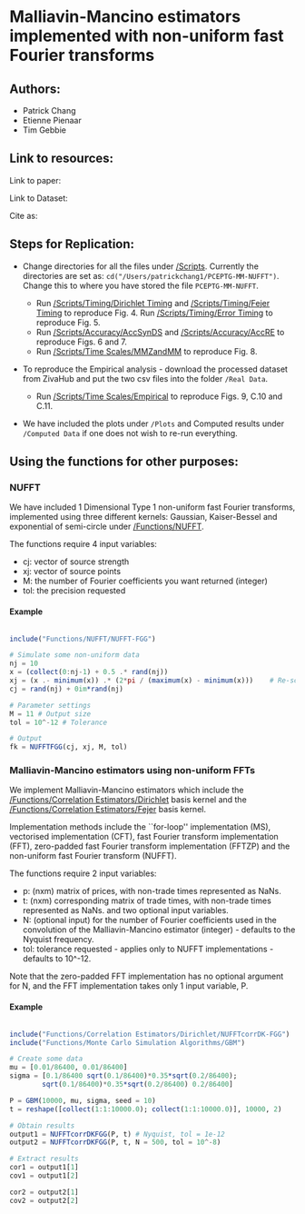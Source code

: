 # Malliavin-Mancino estimators implemented with non-uniform fast Fourier transforms

## Authors:
- Patrick Chang
- Etienne Pienaar
- Tim Gebbie

## Link to resources:

Link to paper:

Link to Dataset:

Cite as:

## Steps for Replication:
- Change directories for all the files under [/Scripts](https://github.com/CHNPAT005/PCEPTG-MM-NUFFT/tree/master/Scripts). Currently the directories are set as: `cd("/Users/patrickchang1/PCEPTG-MM-NUFFT")`. Change this to where you have stored the file `PCEPTG-MM-NUFFT`. 

	- Run [/Scripts/Timing/Dirichlet Timing](https://github.com/CHNPAT005/PCEPTG-MM-NUFFT/blob/master/Scripts/Timing/Dirichlet\%20Timing) and [/Scripts/Timing/Fejer Timing](https://github.com/CHNPAT005/PCEPTG-MM-NUFFT/blob/master/Scripts/Timing/Fejer\%20Timing) to reproduce Fig. 4.
	 Run [/Scripts/Timing/Error Timing](https://github.com/CHNPAT005/PCEPTG-MM-NUFFT/blob/master/Scripts/Timing/Error\%20Timing) to reproduce Fig. 5.
	 - Run [/Scripts/Accuracy/AccSynDS](https://github.com/CHNPAT005/PCEPTG-MM-NUFFT/blob/master/Scripts/Accuracy/AccSynDS) and [/Scripts/Accuracy/AccRE](https://github.com/CHNPAT005/PCEPTG-MM-NUFFT/blob/master/Scripts/Accuracy/AccRE) to reproduce Figs. 6 and 7.
	 - Run [/Scripts/Time Scales/MMZandMM](https://github.com/CHNPAT005/PCEPTG-MM-NUFFT/blob/master/Scripts/Time\%20Scales/MMZandMM) to reproduce Fig. 8.
 
 - To reproduce the Empirical analysis - download the processed dataset from ZivaHub and put the two csv files into the folder `/Real Data`.
	 - Run [/Scripts/Time Scales/Empirical](https://github.com/CHNPAT005/PCEPTG-MM-NUFFT/blob/master/Scripts/Time\%20Scales/Empirical) to reproduce Figs. 9, C.10 and C.11.
	 
- We have included the plots under `/Plots` and Computed results under `/Computed Data` if one does not wish to re-run everything.

## Using the functions for other purposes:
### NUFFT

We have included 1 Dimensional Type 1 non-uniform fast Fourier transforms, implemented using three different kernels: Gaussian, Kaiser-Bessel and exponential of semi-circle under [/Functions/NUFFT](https://github.com/CHNPAT005/PCEPTG-MM-NUFFT/tree/master/Functions/NUFFT).

The functions require 4 input variables:
- cj: vector of source strength
- xj: vector of source points
- M: the number of Fourier coefficients you want returned (integer)
- tol: the precision requested

#### Example

```julia

include("Functions/NUFFT/NUFFT-FGG")

# Simulate some non-uniform data
nj = 10
x = (collect(0:nj-1) + 0.5 .* rand(nj))
xj = (x .- minimum(x)) .* (2*pi / (maximum(x) - minimum(x))) 	# Re-scale s.t. xj \in [0, 2\pi]
cj = rand(nj) + 0im*rand(nj)

# Parameter settings
M = 11 # Output size
tol = 10^-12 # Tolerance

# Output 
fk = NUFFTFGG(cj, xj, M, tol)

```

### Malliavin-Mancino estimators using non-uniform FFTs

We implement Malliavin-Mancino estimators which include the [/Functions/Correlation Estimators/Dirichlet](https://github.com/CHNPAT005/PCEPTG-MM-NUFFT/tree/master/Functions/Correlation\%20Estimators/Dirichlet) basis kernel and the [/Functions/Correlation Estimators/Fejer](https://github.com/CHNPAT005/PCEPTG-MM-NUFFT/tree/master/Functions/Correlation\%20Estimators/Fejer) basis kernel. 

Implementation methods include the ``for-loop'' implementation (MS), vectorised implementation (CFT), fast Fourier transform implementation (FFT), zero-padded fast Fourier transform implementation (FFTZP) and the non-uniform fast Fourier transform (NUFFT). 

The functions require 2 input variables:
- p: (nxm) matrix of prices, with non-trade times represented as NaNs.
- t: (nxm) corresponding matrix of trade times, with non-trade times represented as NaNs.
and two optional input variables.
- N: (optional input) for the number of Fourier coefficients used in the convolution of the Malliavin-Mancino estimator (integer) - defaults to the Nyquist frequency.
- tol: tolerance requested - applies only to NUFFT implementations - defaults to 10^-12.

Note that the zero-padded FFT implementation has no optional argument for N, and the FFT implementation takes only 1 input variable, P.

#### Example

```julia

include("Functions/Correlation Estimators/Dirichlet/NUFFTcorrDK-FGG")
include("Functions/Monte Carlo Simulation Algorithms/GBM")

# Create some data
mu = [0.01/86400, 0.01/86400]
sigma = [0.1/86400 sqrt(0.1/86400)*0.35*sqrt(0.2/86400);
        sqrt(0.1/86400)*0.35*sqrt(0.2/86400) 0.2/86400]

P = GBM(10000, mu, sigma, seed = 10)
t = reshape([collect(1:1:10000.0); collect(1:1:10000.0)], 10000, 2)

# Obtain results
output1 = NUFFTcorrDKFGG(P, t) # Nyquist, tol = 1e-12
output2 = NUFFTcorrDKFGG(P, t, N = 500, tol = 10^-8) 

# Extract results
cor1 = output1[1]
cov1 = output1[2]

cor2 = output2[1]
cov2 = output2[2]

```

